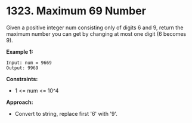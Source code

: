 # 1323. Maximum 69 Number

Given a positive integer num consisting only of digits 6 and 9, return the maximum number you can get by changing at most one digit (6 becomes 9).

**Example 1:**
```
Input: num = 9669
Output: 9969
```

**Constraints:**
- 1 <= num <= 10^4

**Approach:**
- Convert to string, replace first '6' with '9'.